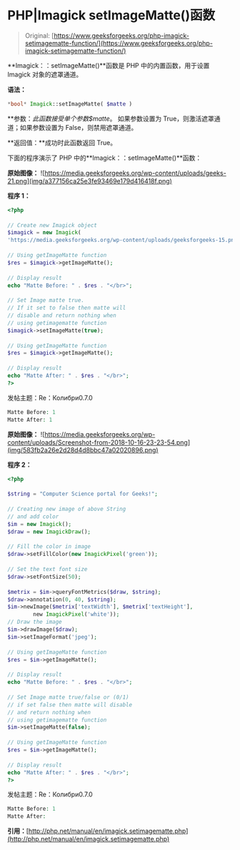 # PHP|Imagick setImageMatte()函数

> Original: [https://www.geeksforgeeks.org/php-imagick-setimagematte-function/](https://www.geeksforgeeks.org/php-imagick-setimagematte-function/)

**Imagick：：setImageMatte()**函数是 PHP 中的内置函数，用于设置 Imagick 对象的遮罩通道。

**语法：**

```php
*bool* Imagick::setImageMatte( $matte )
```

**参数：**此函数接受单个参数*$matte*。 如果参数设置为 True，则激活遮罩通道；如果参数设置为 False，则禁用遮罩通道。

**返回值：**成功时此函数返回 True。

下面的程序演示了 PHP 中的**Imagick：：setImageMatte()**函数：

**原始图像：**
![https://media.geeksforgeeks.org/wp-content/uploads/geeks-21.png](img/a377156ca25e3fe93469e179d416418f.png)

**程序 1：**

```php
<?php

// Create new Imagick object
$imagick = new Imagick(
'https://media.geeksforgeeks.org/wp-content/uploads/geeksforgeeks-15.png');

// Using getImageMatte function
$res = $imagick->getImageMatte();

// Display result
echo "Matte Before: " . $res . "</br>";

// Set Image matte true.
// If it set to false then matte will 
// disable and return nothing when 
// using getimagematte function
$imagick->setImageMatte(true);

// Using getImageMatte function
$res = $imagick->getImageMatte();

// Display result
echo "Matte After: " . $res . "</br>";
?>
```

发帖主题：Re：Колибри0.7.0

```php
Matte Before: 1
Matte After: 1

```

**原始图像：**
![https://media.geeksforgeeks.org/wp-content/uploads/Screenshot-from-2018-10-16-23-23-54.png](img/583fb2a26e2d28d4d8bbc47a02020896.png)

**程序 2：**

```php
<?php 

$string = "Computer Science portal for Geeks!"; 

// Creating new image of above String 
// and add color
$im = new Imagick(); 
$draw = new ImagickDraw(); 

// Fill the color in image 
$draw->setFillColor(new ImagickPixel('green')); 

// Set the text font size 
$draw->setFontSize(50); 

$metrix = $im->queryFontMetrics($draw, $string); 
$draw->annotation(0, 40, $string); 
$im->newImage($metrix['textWidth'], $metrix['textHeight'], 
        new ImagickPixel('white')); 
// Draw the image         
$im->drawImage($draw); 
$im->setImageFormat('jpeg'); 

// Using getImageMatte function
$res = $im->getImageMatte();

// Display result
echo "Matte Before: " . $res . "</br>";

// Set Image matte true/false or (0/1)
// if set false then matte will disable 
// and return nothing when 
// using getimagematte function
$im->setImageMatte(false);

// Using getImageMatte function
$res = $im->getImageMatte();

// Display result
echo "Matte After: " . $res . "</br>";
?>
```

发帖主题：Re：Колибри0.7.0

```php
Matte Before: 1
Matte After: 

```

**引用：**[http://php.net/manual/en/imagick.setimagematte.php](http://php.net/manual/en/imagick.setimagematte.php)